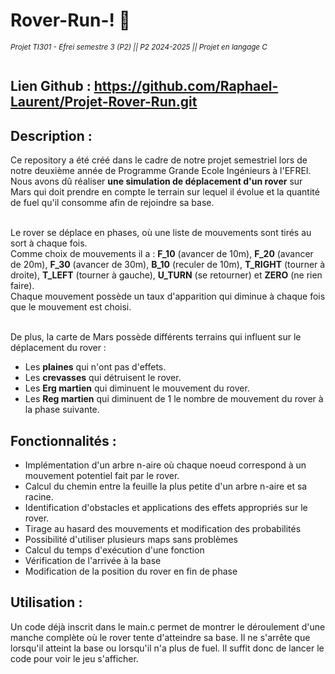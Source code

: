 # Rover-Run-! 🚀
<sub>*Projet TI301 - Efrei semestre 3 (P2) || P2 2024-2025 || Projet en langage C* 
<br><br>

## Lien Github : https://github.com/Raphael-Laurent/Projet-Rover-Run.git

## Description :
Ce repository a été créé dans le cadre de notre projet semestriel lors de notre deuxième année de Programme Grande Ecole Ingénieurs à l'EFREI. Nous avons dû réaliser **une simulation de déplacement d'un rover** sur Mars qui doit prendre en compte le terrain sur lequel il évolue et la quantité de fuel qu'il consomme afin de rejoindre sa base.  <br><br>

Le rover se déplace en phases, où une liste de mouvements sont tirés au sort à chaque fois.  
Comme choix de mouvements il a : **F_10** (avancer de 10m), **F_20** (avancer de 20m), **F_30** (avancer de 30m), **B_10** (reculer de 10m), **T_RIGHT** (tourner à droite), **T_LEFT** (tourner à gauche), **U_TURN** (se retourner) et **ZERO** (ne rien faire).  
Chaque mouvement possède un taux d'apparition qui diminue à chaque fois que le mouvement est choisi.  <br><br>

De plus, la carte de Mars possède différents terrains qui influent sur le déplacement du rover :
- Les **plaines** qui n'ont pas d'effets.
- Les **crevasses** qui détruisent le rover.
- Les **Erg martien** qui diminuent le mouvement du rover.
- Les **Reg martien** qui diminuent de 1 le nombre de mouvement du rover à la phase suivante.

## Fonctionnalités :
- Implémentation d'un arbre n-aire où chaque noeud correspond à un mouvement potentiel fait par le rover.
- Calcul du chemin entre la feuille la plus petite d'un arbre n-aire et sa racine.
- Identification d'obstacles et applications des effets appropriés sur le rover.
- Tirage au hasard des mouvements et modification des probabilités
- Possibilité d'utiliser plusieurs maps sans problèmes
- Calcul du temps d'exécution d'une fonction
- Vérification de l'arrivée à la base
- Modification de la position du rover en fin de phase

## Utilisation :
Un code déjà inscrit dans le main.c permet de montrer le déroulement d'une manche complète où le rover tente d'atteindre sa base. Il ne s'arrête que lorsqu'il atteint la base ou lorsqu'il n'a plus de fuel.
Il suffit donc de lancer le code pour voir le jeu s'afficher.
